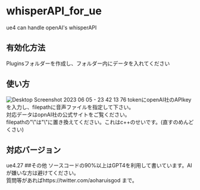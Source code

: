 # whisperAPI_for_ue
ue4 can handle openAI's whisperAPI
## 有効化方法
Pluginsフォルダーを作成し、フォルダー内にデータを入れてください
## 使い方
![Desktop Screenshot 2023 06 05 - 23 42 13 76](https://github.com/aoharudesu/whisperAPI_for_ue/assets/97249122/b596a2f5-e8d2-4e2c-8c52-1161c9c6a048)
tokenにopenAI社のAPIkeyを入力し、filepathに音声ファイルを指定して下さい。<br>
対応データはopnAI社の公式サイトをご覧ください。<br>
filepathの"\\"は"\\\"に置き換えてください。これはc++のせいです。(直すのめんどくさい)
## 対応バージョン
ue4.27
##その他
ソースコードの90%以上はGPT4を利用して書いています。AIが嫌いな方は避けてください。<br>
質問等があればhttps://twitter.com/aoharuisgod まで。
